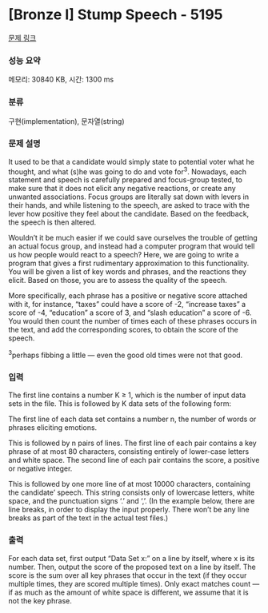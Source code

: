 # [Bronze I] Stump Speech - 5195 

[문제 링크](https://www.acmicpc.net/problem/5195) 

### 성능 요약

메모리: 30840 KB, 시간: 1300 ms

### 분류

구현(implementation), 문자열(string)

### 문제 설명

<p>It used to be that a candidate would simply state to potential voter what he thought, and what (s)he was going to do and vote for<sup>3</sup>. Nowadays, each statement and speech is carefully prepared and focus-group tested, to make sure that it does not elicit any negative reactions, or create any unwanted associations. Focus groups are literally sat down with levers in their hands, and while listening to the speech, are asked to trace with the lever how positive they feel about the candidate. Based on the feedback, the speech is then altered.</p>

<p>Wouldn’t it be much easier if we could save ourselves the trouble of getting an actual focus group, and instead had a computer program that would tell us how people would react to a speech? Here, we are going to write a program that gives a first rudimentary approximation to this functionality. You will be given a list of key words and phrases, and the reactions they elicit. Based on those, you are to assess the quality of the speech.</p>

<p>More specifically, each phrase has a positive or negative score attached with it, for instance, “taxes” could have a score of -2, “increase taxes” a score of -4, “education” a score of 3, and “slash education” a score of -6. You would then count the number of times each of these phrases occurs in the text, and add the corresponding scores, to obtain the score of the speech.</p>

<p><sup>3</sup>perhaps fibbing a little — even the good old times were not that good.</p>

### 입력 

 <p>The first line contains a number K ≥ 1, which is the number of input data sets in the file. This is followed by K data sets of the following form:</p>

<p>The first line of each data set contains a number n, the number of words or phrases eliciting emotions.</p>

<p>This is followed by n pairs of lines. The first line of each pair contains a key phrase of at most 80 characters, consisting entirely of lower-case letters and white space. The second line of each pair contains the score, a positive or negative integer.</p>

<p>This is followed by one more line of at most 10000 characters, containing the candidate’ speech. This string consists only of lowercase letters, white space, and the punctuation signs ‘.’ and ‘,’. (In the example below, there are line breaks, in order to display the input properly. There won’t be any line breaks as part of the text in the actual test files.)</p>

### 출력 

 <p>For each data set, first output “Data Set x:” on a line by itself, where x is its number. Then, output the score of the proposed text on a line by itself. The score is the sum over all key phrases that occur in the text (if they occur multiple times, they are scored multiple times). Only exact matches count — if as much as the amount of white space is different, we assume that it is not the key phrase.</p>

